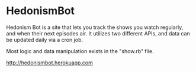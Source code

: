 # HedonismBot

Hedonism Bot is a site that lets you track the shows you watch regularly, and when their next episodes air. It utilizes two different APIs, and data can be updated daily via a cron job. 

Most logic and data manipulation exists in the "show.rb" file. 

http://hedonismbot.herokuapp.com

